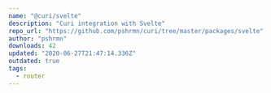 ```yaml
---
name: "@curi/svelte"
description: "Curi integration with Svelte"
repo_url: "https://github.com/pshrmn/curi/tree/master/packages/svelte"
author: "pshrmn"
downloads: 42
updated: "2020-06-27T21:47:14.336Z"
outdated: true
tags: 
  - router
---
```

